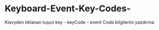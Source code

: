 # Keyboard-Event-Key-Codes-
Klavyden tıklanan tuşun key - keyCode - event Code bilgilerini yazdırma
